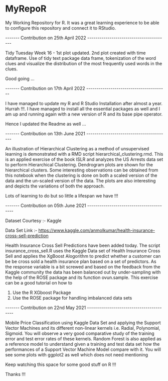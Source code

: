 # MyRepoR
My Working Repository for R. It was a great learning experience to be able to 
configure this repository and connect it to RStudio.

------- Contribution on 25th April 2022 ----------------------------------------

Tidy Tuesday Week 16 - 1st plot updated. 2nd plot created with time dataframe. 
Use of tidy text package data frame, tokenization of the word clues and visualize the 
distribution of the most frequently used words in the clues. 

Good going ... 

------- Contribution on 17th April 2022 ----------------------------------------

I have managed to update my R and R Studio Installation after almost a year. 
Hurrah !!!. 
I have managed to install all the essential packages as well and I am up and 
running again with a new version of R and its base pipe operator. 

Hence I updated the Readme as well ...  

------- Contribution on 13th June 2021 -----------------------------------------

An illustration of Hierarchical Clustering as a method of unsupervised learning 
is demonstrated with a RMD script hierarchical_clustering.rmd. This is an applied
exercise of the book ISLR and analyzes the US Arrests data set to perform Hierarchical 
Clustering. Dendrogram plots are shown for the hierarchical clusters. 
Some interesting observations can be obtained from this notebook when the clustering
is done on both a scaled version of the data and the un-scaled version of the data. 
The plots are also interesting and depicts the variations of both the approach.

Lots of learning to do but so little a lifespan we have !!!


------- Contribution on 05th June 2021 -----------------------------------------

Dataset Courtesy :- Kaggle

Data Set Link :- https://www.kaggle.com/anmolkumar/health-insurance-cross-sell-prediction


Health Insurance Cross Sell Predictions have been added today. The script 
insurance_cross_sell.R uses the Kaggle Data set of Health Insurance Cross 
Sell and applies the XgBoost Alogorithm to predict whether a customer 
can be be cross sold a health insurance plan based on a set of predictors. 
As the response variable is a bit screwed and based on the feedback from the
Kaggle community the data has been balanced out by under-sampling with the 
help of the ROSE package and its function ovun.sample. 
This exercise can be a good tutorial on how to 

1. Use the R XGboost Package
2. Use the ROSE package for handling imbalanced data sets

------- Contribution on 22nd May 2021 -----------------------------------------

Mobile Price Classification using Kaggle Data Set and applying the Support 
Vector Machines and its different non-linear kernels i.e. Radial, Polynomial, 
Sigmoid. You will observe a very good comparative study of the training error 
and test error rates of these kernels. 
Random Forest is also applied as a reference model to understand given a
training and test data set how the performances of a Support Vector Machine 
Model compare with it. 
You will see some plots with ggplot2 as well which does not need mentioning


Keep watching this space for some good stuff on R !!!

Thanks !!!
